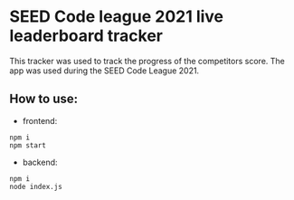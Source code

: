 # SEED Code league 2021 live leaderboard tracker

This tracker was used to track the progress of the competitors score. The app was used during the SEED Code League 2021.

## How to use:

- frontend:
```$ cd frontend
npm i
npm start
```

- backend:
```$ cd backend
npm i
node index.js
```
